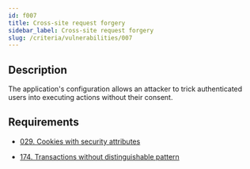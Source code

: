```yaml
---
id: f007
title: Cross-site request forgery
sidebar_label: Cross-site request forgery
slug: /criteria/vulnerabilities/007
---
```


## Description

The application's configuration
allows an attacker to trick authenticated users
into executing actions without their consent.

## Requirements

- [029. Cookies with security attributes](/criteria/requirements/session/029)

- [174. Transactions without distinguishable pattern](/criteria/requirements/source/174)
